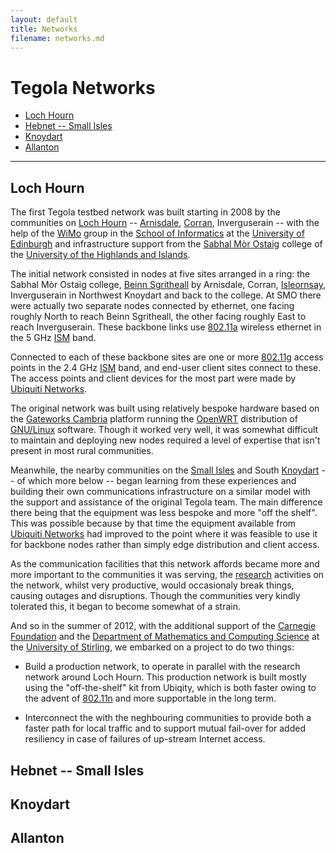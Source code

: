 ```yaml
---
layout: default
title: Networks
filename: networks.md
---
```


<div id="map" class="map-default map-right">
</div>

Tegola Networks
===============

* [Loch Hourn](#loch_hourn)
* [Hebnet -- Small Isles](#hebnet__small_isles)
* [Knoydart](#knoydart)
* [Allanton](#allanton)

-----

Loch Hourn
----------

The first Tegola testbed network was built starting in 2008 by the
communities on [Loch Hourn] -- [Arnisdale], [Corran], Inverguserain --
with the help of the [WiMo] group in the [School of Informatics] at
the [University of Edinburgh] and infrastructure support from the
[Sabhal Mòr Ostaig] college of the [University of the Highlands and
Islands].

The initial network consisted in nodes at five sites arranged in a
ring: the Sabhal Mòr Ostaig college, [Beinn Sgritheall] by Arnisdale,
Corran, [Isleornsay], Inverguserain in Northwest Knoydart and back to
the college. At SMO there were actually two separate nodes connected
by ethernet, one facing roughly North to reach Beinn Sgritheall, the
other facing roughly East to reach Inverguserain. These backbone links
use [802.11a] wireless ethernet in the 5 GHz [ISM] band.

Connected to each of these backbone sites are one or more [802.11g]
access points in the 2.4 GHz [ISM] band, and end-user client sites
connect to these. The access points and client devices for the most
part were made by [Ubiquiti Networks].

The original network was built using relatively bespoke hardware based
on the [Gateworks Cambria] platform running the [OpenWRT] distribution
of [GNU/Linux] software. Though it worked very well, it was somewhat
difficult to maintain and deploying new nodes required a level of
expertise that isn't present in most rural communities. 

Meanwhile, the nearby communities on the [Small Isles] and South
[Knoydart] -- of which more below -- began learning from these
experiences and building their own communications infrastructure on a
similar model with the support and assistance of the original Tegola
team. The main difference there being that the equipment was less
bespoke and more "off the shelf". This was possible because by that
time the equipment available from [Ubiquiti Networks] had improved to
the point where it was feasible to use it for backbone nodes rather
than simply edge distribution and client access.

As the communication facilities that this network affords became more
and more important to the communities it was serving, the [research]
activities on the network, whilst very productive, would occasionaly
break things, causing outages and disruptions. Though the communities
very kindly tolerated this, it began to become somewhat of a strain.

And so in the summer of 2012, with the additional support of the
[Carnegie Foundation] and the [Department of Mathematics and Computing
Science] at the [University of Stirling], we embarked on a project to
do two things:

* Build a production network, to operate in parallel with the research
  network around Loch Hourn. This production network is built mostly
  using the "off-the-shelf" kit from Ubiqity, which is both faster
  owing to the advent of [802.11n] and more supportable in the long
  term. 

* Interconnect the with the neghbouring communities to provide both a
  faster path for local traffic and to support mutual fail-over for
  added resiliency in case of failures of up-stream Internet access.

[Loch Hourn]: http://wikipedia.org/wiki/Loch_Hourn
[Arnisdale]: http://wikipedia.org/wiki/Arnisdale
[Corran]: http://wikipedia.org/wiki/Corran,_Loch_Hourn
[WiMo]: http://www.wimo.inf.ed.ac.uk
[School of Informatics]: http://www.inf.ed.ac.uk/
[University of Edinburgh]: http://www.ed.ac.uk/
[University of the Highlands and Islands]: http://www.uhi.ac.uk/
[Sabhal Mòr Ostaig]: http://www.smo.uhi.ac.uk/
[Beinn Sgritheall]: http://wikipedia.org/wiki/Beinn_Sgritheall
[Isleornsay]: http://wikipedia.org/wiki/Isleornsay
[802.11a]: http://wikipedia.org/802.11a
[802.11g]: http://wikipedia.org/802.11g
[ISM]: http://wikipedia.org/ISM_band
[Gateworks Cambria]: http://www.gateworks/products/cambria.php
[OpenWRT]: http://www.openwrt.org/
[GNU/Linux]: http://www.gnu.org/gnu/linux-and-gnu.html
[research]: research.html
[Small Isles]: http://wikipedia.org/wiki/Small_Isles
[Knoydart]: http://wikipedia.org/wiki/Knoydart
[Ubiquiti Networks]: http://www.ubnt.com/
[University of Stirling]: http://www.stir.ac.uk
[Department of Mathematics and Computing Science]: http://www.cs.stir.ac.uk/
[802.11n]: http://wikipedia.org/802.11n
[Carnegie Foundation]: http://www.carnegie-trust.org/

Hebnet -- Small Isles
---------------------

Knoydart
--------

Allanton
--------

<script type="text/javascript" src="http://maps.google.com/maps/api/js?sensor=false">
</script>
<script type="text/javascript" src="/js/tegola/google_maps.js">
</script>
<script type="text/javascript">
  $(document).ready(function () {
      var map = make_map("map");
      add_kml(map, "https://github.com/tegola-hubs/maps/raw/master/tegola-hebnet.kmz");
  });
</script>
